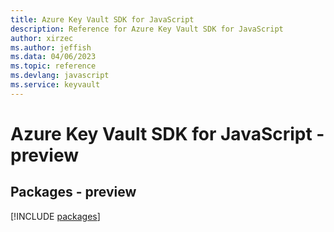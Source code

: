 ```yaml
---
title: Azure Key Vault SDK for JavaScript
description: Reference for Azure Key Vault SDK for JavaScript
author: xirzec
ms.author: jeffish
ms.data: 04/06/2023
ms.topic: reference
ms.devlang: javascript
ms.service: keyvault
---
```

# Azure Key Vault SDK for JavaScript - preview
## Packages - preview
[!INCLUDE [packages](key-vault-index.md)]